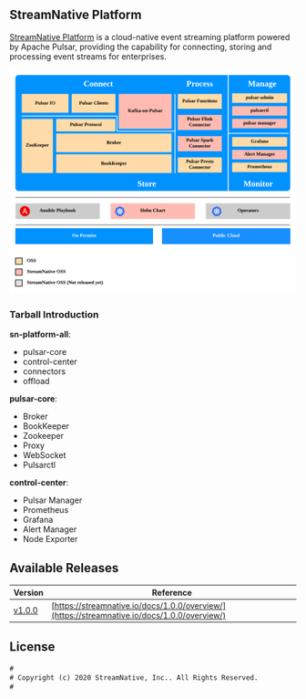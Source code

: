 <!--

#
# Copyright (c) 2020 StreamNative, Inc.. All Rights Reserved.
#

-->


## StreamNative Platform

[StreamNative Platform](https://streamnative.io/platform/) is a cloud-native event streaming platform powered by Apache Pulsar, providing the capability for connecting, storing and processing event streams for enterprises.

![architecture](./images/SN-Platform-architecture.png)

### Tarball Introduction


**sn-platform-all**:

- pulsar-core
- control-center
- connectors
- offload

**pulsar-core**:

- Broker
- BookKeeper
- Zookeeper
- Proxy
- WebSocket
- Pulsarctl

**control-center**:

- Pulsar Manager
- Prometheus
- Grafana
- Alert Manager
- Node Exporter

## Available Releases

| Version | Reference |
| --------| --------- |
| [v1.0.0](https://github.com/streamnative/sn-platform/releases/tag/v0.1.0)| [https://streamnative.io/docs/1.0.0/overview/](https://streamnative.io/docs/1.0.0/overview/)

## License

```text
#
# Copyright (c) 2020 StreamNative, Inc.. All Rights Reserved.
#
```

